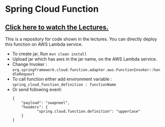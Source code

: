 # Spring Cloud Function 

## [Click here to watch the Lectures.](https://youtu.be/ketK1L1KLKo)

This is a repository for code shown in the lectures. You can directly deploy this function on AWS Lambda service.

- To create jar, Run `mvn clean install`
- Upload jar which has aws in the jar name, on the AWS Lambda service.
- Change Invoker : `org.springframework.cloud.function.adapter.aws.FunctionInvoker::handleRequest`
- To call function either add environment variable : `spring_cloud_function_definition : functionName`
- Or send following event: 
    ```
    {
        "payload": "swapneel",
        "headers": {
               "spring.cloud.function.definition": "upperCase"
        }
    }
    ```

